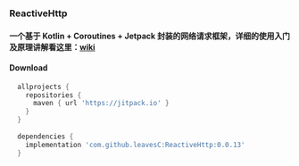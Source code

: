 ### ReactiveHttp


#### 一个基于 Kotlin + Coroutines + Jetpack 封装的网络请求框架，详细的使用入门及原理讲解看这里：[wiki](https://github.com/leavesC/ReactiveHttp/wiki)

#### Download

```groovy
  allprojects {
    repositories {
      maven { url 'https://jitpack.io' }
    }
  }
	
  dependencies {
    implementation 'com.github.leavesC:ReactiveHttp:0.0.13'
  }
```

